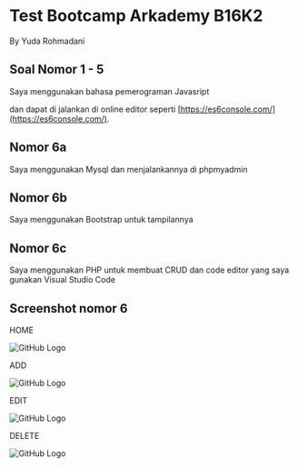 # Test Bootcamp Arkademy B16K2
By Yuda Rohmadani

## Soal Nomor 1 - 5

Saya menggunakan bahasa pemerograman Javasript

dan dapat di jalankan di online editor seperti [https://es6console.com/](https://es6console.com/).

## Nomor 6a

Saya menggunakan Mysql dan menjalankannya di phpmyadmin

## Nomor 6b

Saya menggunakan Bootstrap untuk tampilannya


## Nomor 6c

Saya menggunakan PHP untuk membuat CRUD dan code editor yang saya gunakan Visual Studio Code

## Screenshot nomor 6

HOME

![GitHub Logo](/6b/Home.png)

ADD

![GitHub Logo](/6b/Add.png)

EDIT

![GitHub Logo](/6b/Edit.png)

DELETE

![GitHub Logo](/6b/Delete.png)